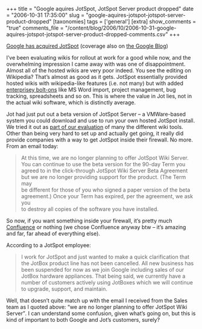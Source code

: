 +++
title = "Google aquires JotSpot, JotSpot Server product dropped"
date = "2006-10-31 17:35:00"
slug = "google-aquires-jotspot-jotspot-server-product-dropped"
[taxonomies]
tags = ['general']
[extra]
show_comments = "true"
comments_file = "/content/blog/2006/10/2006-10-31-google-aquires-jotspot-jotspot-server-product-dropped-comments.csv"
+++

[Google has acquired JotSpot](http://www.jot.com/google/faq.html) (coverage also on [the Google Blog](http://googleblog.blogspot.com/2006/10/spot-on.html))

I’ve been evaluating wikis for rollout at work for a good while now, and the overwhelming impression I came away with was one of disappointment. Almost all of the hosted wikis are very poor indeed. You see the editing on Wikipedia? That’s almost as good as it gets. JotSpot essentially provided hosted wikis with wikipedia-like features (i.e. not many) but with added [enterprisey bolt-ons](http://www.jot.com/gallery/) like MS Word import, project management, bug tracking, spreadsheets and so on. This is where the value in Jot lies, not in the actual wiki software, which is distinctly average.

Jot had just put out a beta version of JotSpot Server – a VMWare-based system you could download and use to run your own hosted JotSpot install. We tried it out as [part of our evaluation](http://philwilson.org/blog/2006/10/wiki-comparison-matrix.html) of many the different wiki tools. Other than being very hard to set up and actually get going, it really did provide companies with a way to get JotSpot inside their firewall. No more. From an email today:

> At this time, we are no longer planning to offer JotSpot Wiki Server.  
> You can continue to use the beta version for the 90-day Term you  
> agreed to in the click-through JotSpot Wiki Server Beta Agreement  
> but we are no longer providing support for the product. (The Term may  
> be different for those of you who signed a paper version of the beta  
> agreement.) Once your Term has expired, per the agreement, we ask you  
> to destroy all copies of the software you have installed.

So now, if you want something inside your firewall, it’s pretty much [Confluence](http://www.atlassian.com/software/confluence/) or nothing (we chose Confluence anyway btw – it’s amazing and far, far ahead of everything else).

<ins></ins>

According to a JotSpot employee:

> I work for JotSpot and just wanted to make a quick clarification that the JotBox product line has not been cancelled. All new business has been suspended for now as we join Google including sales of our JotBox hardware appliances. That being said, we currently have a number of customers actively using JotBoxes which we will continue to upgrade, support, and maintain.

Well, that doesn’t quite match up with the email I received from the Sales team as I quoted above: <q>we are no longer planning to offer JotSpot Wiki Server</q>. I can understand some confusion, given what’s going on, but this is kind of important to both Google and Jot’s customers, surely?
